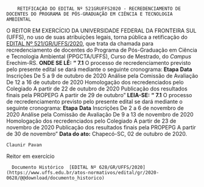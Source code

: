         RETIFICAÇÃO DO EDITAL Nº 521GRUFFS2020 - RECREDENCIAMENTO DE DOCENTES DO PROGRAMA DE PÓS-GRADUAÇÃO EM CIÊNCIA E TECNOLOGIA AMBIENTAL  

 O REITOR EM EXERCÍCIO DA UNIVERSIDADE FEDERAL DA FRONTEIRA SUL (UFFS), no uso de suas atribuições legais, torna pública a retificação do [EDITAL Nº 521/GR/UFFS/2020](https://www.uffs.edu.br/atos-normativos/edital/gr/2020-0521), que trata da chamada para recredenciamento de docentes do Programa de Pós-Graduação em Ciência e Tecnologia Ambiental (PPGCTA/UFFS), Curso de Mestrado, do *Campus*  Erechim-RS.   **ONDE SE LÊ:** **“** **7.1** O processo de recredenciamento previsto pelo presente edital se dará mediante o seguinte cronograma:     **Etapa**   **Data**     Inscrições   De 5 a 9 de outubro de 2020     Análise pela Comissão de Avaliação   De 12 a 16 de outubro de 2020     Homologação dos recredenciados pelo Colegiado   A partir de 22 de outubro de 2020     Publicação dos resultados finais pela PROPEPG   A partir de 29 de outubro”       **LEIA-SE:** **“** **7.1** O processo de recredenciamento previsto pelo presente edital se dará mediante o seguinte cronograma:     **Etapa**   **Data**     Inscrições   De 2 a 6 de novembro de 2020     Análise pela Comissão de Avaliação   De 9 a 13 de novembro de 2020     Homologação dos recredenciados pelo Colegiado   A partir de 23 de novembro de 2020     Publicação dos resultados finais pela PROPEPG   A partir de 30 de novembro”            **Data do ato:** Chapecó-SC, 02 de outubro de 2020.   
 

    Claunir Pavan   
 Reitor em exercício 

      Documento Histórico  [EDITAL Nº 628/GR/UFFS/2020](https://www.uffs.edu.br/atos-normativos/edital/gr/2020-0628/@@download/documento_historico)     
      